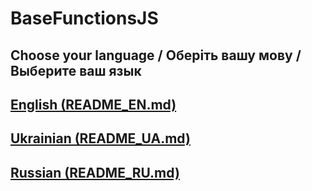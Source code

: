 # BaseFunctionsJS

## Choose your language / Оберіть вашу мову / Выберите ваш язык

## [English (README_EN.md)](https://github.com/s0urce18/BaseFunctionsJS/tree/main/README_EN.md)

## [Ukrainian (README_UA.md)](https://github.com/s0urce18/BaseFunctionsJS/tree/main/README_UA.md)

## [Russian (README_RU.md)](https://github.com/s0urce18/BaseFunctionsJS/tree/main/README_RU.md)